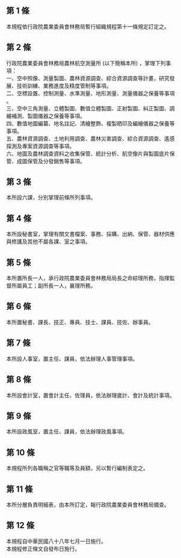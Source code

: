 第 1 條
-------
本規程依行政院農業委員會林務局暫行組織規程第十一條規定訂定之。

第 2 條
-------
行政院農業委員會林務局農林航空測量所 (以下簡稱本所) ，掌理下列事  
項：  
一、空中照像、測量製圖、農林資源調查、綜合資源調查等計畫，研究發  
    展、技術訓練、業務進度及精度管制等事項。  
二、空標設置、控制測量、水準測量、地形測量、測量儀器之保養等事項  
    。  
三、空中三角測量、立體製圖、數值立體製圖、正射製圖、糾正製圖、調  
    繪補測、製圖儀器之保養等事項。  
四、數值地圖編纂、地名註記、清繪整飾、複製晒印及編繪儀器之保養等  
    事項。  
五、農林資源調查、土地利用調查、農林災害調查、綜合資源調查、遙感  
    探測及專案資源調查等事項。  
六、地圖及農林調查資料之收集保管、統計分析、航空像片與製圖底片保  
    管、成圖保管及分發銷售等事項。

第 3 條
-------
本所設六課，分別掌理前條所列事項。

第 4 條
-------
本所設秘書室，掌理有關文書檔案、事務、採購、出納、保管、器材供應  
與修護及其他不屬各課、室之事項。

第 5 條
-------
本所置所長一人，承行政院農業委員會林務局局長之命綜理所務，指揮監  
督所屬員工；副所長一人，襄理所務。

第 6 條
-------
本所置秘書、課長、技正、專員、技士、課員、技佐、辦事員。

第 7 條
-------
本所設人事室，置主任、課員，依法辦理人事管理事項。

第 8 條
-------
本所設會計室，置會計主任、佐理員，依法辦理歲計、會計及統計事項。

第 9 條
-------
本所設政風室，置主任、課員，依法辦理政風事項。

第 10 條
--------
本規程所列各職稱之官等職等及員額，另以暫行編制表定之。

第 11 條
--------
本所分層負責明細表，由本所訂定，報行政院農業委員會林務局備查。

第 12 條
--------
本規程自中華民國八十八年七月一日施行。  
本規程修正條文自發布日施行。

